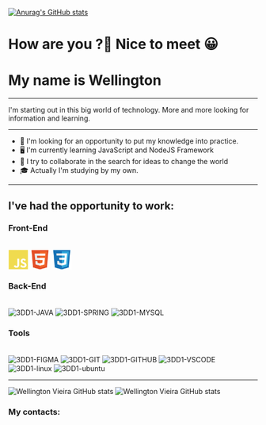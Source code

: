 [![Anurag's GitHub stats](https://github-readme-stats.vercel.app/api?username=welltocoding)](https://github.com/anuraghazra/github-readme-stats)
# How are you ?👋  Nice to meet 😀
# My name is Wellington

-----

I'm starting out in this big world of technology. More and more looking for information and learning. 

-----

- 💼 I'm looking for an opportunity to put my knowledge into practice.
- 🖥️ I'm currently learning JavaScript and NodeJS Framework
- 👯 I try to collaborate in the search for ideas to change the world 
- 🎓 Actually I'm studying by my own.

-----
## I've had the opportunity to work:

### Front-End
<div style="display: inline_block"><br>

 <img align="center" alt="3DD1-Js" height="40" width="40" src="https://raw.githubusercontent.com/devicons/devicon/master/icons/javascript/javascript-plain.svg"> 
 <img align="center" alt="3DD1-HTML" height="40" width="40" src="https://raw.githubusercontent.com/devicons/devicon/master/icons/html5/html5-original.svg">
 <img align="center" alt="3DD1-CSS" height="40" width="40" src="https://raw.githubusercontent.com/devicons/devicon/master/icons/css3/css3-original.svg">

</div>

### Back-End

<div style="display: inline_block"><br>
 <img align="center" alt="3DD1-JAVA" height="40" width="40" src="https://cdn.jsdelivr.net/gh/devicons/devicon/icons/java/java-original.svg">
 <img align="center" alt="3DD1-SPRING" height="40" width="40" src="https://cdn.jsdelivr.net/gh/devicons/devicon/icons/spring/spring-original.svg">
 <img align="center" alt="3DD1-MYSQL" height="40" width="40" src="https://cdn.jsdelivr.net/gh/devicons/devicon/icons/mysql/mysql-original.svg">
</div>


### Tools

<div style="display: inline_block"><br>
 <img align="center" alt="3DD1-FIGMA" height="40" width="40" src="https://cdn.jsdelivr.net/gh/devicons/devicon/icons/figma/figma-original.svg">  
 <img align="center" alt="3DD1-GIT" height="40" width="40" src="https://cdn.jsdelivr.net/gh/devicons/devicon/icons/git/git-original.svg">
 <img align="center" alt="3DD1-GITHUB" height="40" width="40" src="https://cdn.jsdelivr.net/gh/devicons/devicon/icons/github/github-original.svg">
 <img align="center" alt="3DD1-VSCODE" height="40" width="40" src="https://cdn.jsdelivr.net/gh/devicons/devicon/icons/vscode/vscode-original.svg">
 <img align="center" alt="3DD1-linux" height="40" width="40" src="https://cdn.jsdelivr.net/gh/devicons/devicon/icons/linux/linux-original.svg">
 <img align="center" alt="3DD1-ubuntu" height="40" width="40" src="https://cdn.jsdelivr.net/gh/devicons/devicon/icons/ubuntu/ubuntu-plain-wordmark.svg"> 
   
</div>

-----


![Wellington Vieira GitHub stats](https://github-readme-streak-stats.herokuapp.com?user=welltocoding&theme=tokyonight&card_width=300px&date_format=j%20M%5B%20Y%5D) ![Wellington Vieira GitHub stats](https://github-readme-stats.vercel.app/api?username=welltocoding&show_icons=true&theme=tokyonight&card_width=300px&include_all_commits=true&count_private=true)

### My contacts:


  
